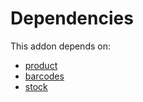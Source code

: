 # Dependencies

This addon depends on:

- [product](../../../../../oca-ocb-sale/odoo-bringout-oca-ocb-product)
- [barcodes](../../../../../oca-ocb-technical/odoo-bringout-oca-ocb-barcodes)
- [stock](../../../../../oca-ocb-warehouse/odoo-bringout-oca-ocb-stock)

